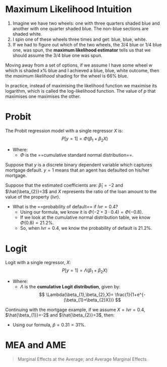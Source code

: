 # Maximum Likelihood Intuition
1. Imagine we have two wheels: one with three quarters shaded blue and another with one quarter shaded blue. The non-blue sections are shaded white.
2. I spin one of these wheels three times and get: blue, blue, white.
3. If we had to figure out which of the two wheels, the 3/4 blue or 1/4 blue one, was spun, the **maximum likelihood estimator** tells us that we should assume the 3/4 blue one was spun.

Moving away from a set of options, if we assume I have some wheel $w$ which is shaded $x\%$ blue and I achieved a blue, blue, white outcome, then the *maximum likelihood* shading for the wheel is $66\%$ blue.

In practice, instead of maximising the likelihood function we maximise its logarithm, which is called the log-likelihood function. The value of $p$ that maximises one maximises the other.
# Probit
The Probit regression model with a single regressor $X$ is:
$$
P[y=1]=\Phi(\beta_{1}+\beta_{2}X)
$$
- Where:
	- $\Phi$ is the ==cumulative standard normal distribution==.

Suppose that $y$ is a discrete binary dependent variable which captures mortgage default. $y=1$ means that an agent has defaulted on his/her mortgage.

Suppose that the estimated coefficients are: $\hat{\beta}_{1}=-2$ and $\hat{\beta_{2}}=3$ and $X$ represents the ratio of the loan amount to the value of the property ($lvr$).
- What is the ==probability of default== if $lvr=0.4$?
	- Using our formula, we know it is $\Phi(-2+3\cdot 0.4)=\Phi(-0.8)$.
	- If we look at the cumulative normal distribution table, we know $\Phi(0.8)=21.2\%$.
	- So, when $lvr=0.4$, we know the probability of default is $21.2\%$.
# Logit
Logit with a single regressor, $X$:
$$
P[y=1]=\Lambda(\beta_{1}+\beta_{2}X)
$$
- Where:
	- $\Lambda$ is the **cumulative Logit distribution**, given by:
$$
\Lambda(\beta_{1},\beta_{2},X)= \frac{1}{1+e^{-(\beta_{1}+\beta_{2}X)}}
$$

Continuing with the mortgage example, if we assume $X=lvr=0.4$, $\hat{\beta_{1}}=-2$ and $\hat{\beta_{2}}=3$, then:
- Using our formula, $\hat{p}=0.31=31\%$.
# MEA and AME
>Marginal Effects at the Average; and Average Marginal Effects


